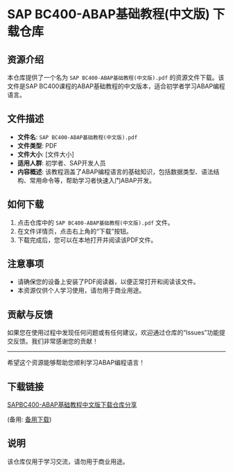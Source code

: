 # SAP BC400-ABAP基础教程(中文版) 下载仓库

## 资源介绍

本仓库提供了一个名为 `SAP BC400-ABAP基础教程(中文版).pdf` 的资源文件下载。该文件是SAP BC400课程的ABAP基础教程的中文版本，适合初学者学习ABAP编程语言。

## 文件描述

- **文件名**: `SAP BC400-ABAP基础教程(中文版).pdf`
- **文件类型**: PDF
- **文件大小**: [文件大小]
- **适用人群**: 初学者、SAP开发人员
- **内容概述**: 该教程涵盖了ABAP编程语言的基础知识，包括数据类型、语法结构、常用命令等，帮助学习者快速入门ABAP开发。

## 如何下载

1. 点击仓库中的 `SAP BC400-ABAP基础教程(中文版).pdf` 文件。
2. 在文件详情页，点击右上角的“下载”按钮。
3. 下载完成后，您可以在本地打开并阅读该PDF文件。

## 注意事项

- 请确保您的设备上安装了PDF阅读器，以便正常打开和阅读该文件。
- 本资源仅供个人学习使用，请勿用于商业用途。

## 贡献与反馈

如果您在使用过程中发现任何问题或有任何建议，欢迎通过仓库的“Issues”功能提交反馈。我们非常感谢您的贡献！

---

希望这个资源能够帮助您顺利学习ABAP编程语言！

## 下载链接
[SAPBC400-ABAP基础教程中文版下载仓库分享](https://pan.quark.cn/s/cc8adbe4b89d) 

(备用: [备用下载](https://pan.baidu.com/s/10x_MWx_N3kIk6wVf8ht6Sg?pwd=1234))

## 说明

该仓库仅用于学习交流，请勿用于商业用途。
